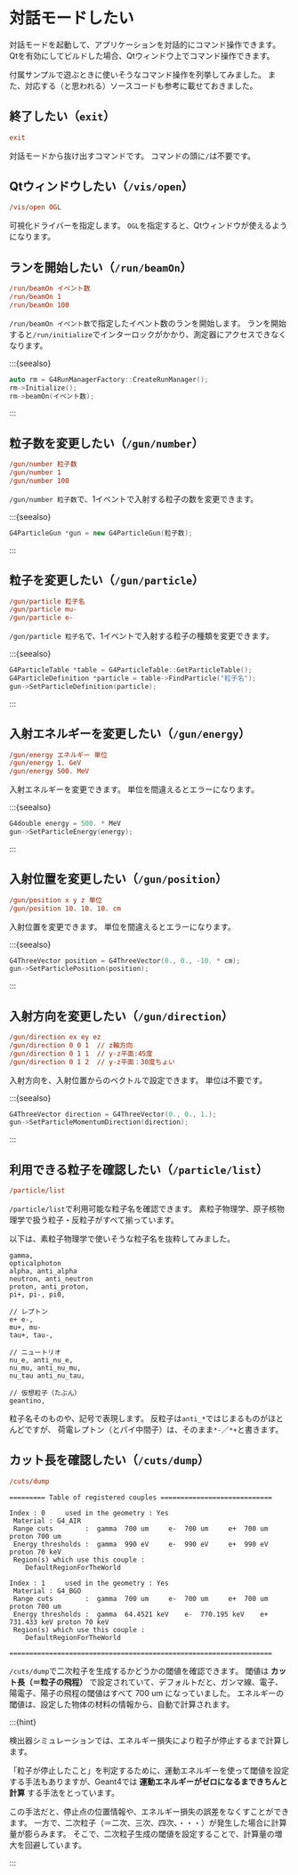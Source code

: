 # 対話モードしたい

対話モードを起動して、アプリケーションを対話的にコマンド操作できます。
Qtを有効にしてビルドした場合、Qtウィンドウ上でコマンド操作できます。

付属サンプルで遊ぶときに使いそうなコマンド操作を列挙してみました。
また、対応する（と思われる）ソースコードも参考に載せておきました。

## 終了したい（``exit``）

```cfg
exit
```

対話モードから抜け出すコマンドです。
コマンドの頭に`/`は不要です。

## Qtウィンドウしたい（``/vis/open``）

```cfg
/vis/open OGL
```

可視化ドライバーを指定します。
``OGL``を指定すると、Qtウィンドウが使えるようになります。

## ランを開始したい（``/run/beamOn``）

```cfg
/run/beamOn イベント数
/run/beamOn 1
/run/beamOn 100
```

``/run/beamOn イベント数``で指定したイベント数のランを開始します。
ランを開始すると``/run/initialize``でインターロックがかかり、測定器にアクセスできなくなります。

:::{seealso}

```cpp
auto rm = G4RunManagerFactory::CreateRunManager();
rm->Initialize();
rm->beamOn(イベント数);
```

:::

## 粒子数を変更したい（``/gun/number``）

```cfg
/gun/number 粒子数
/gun/number 1
/gun/number 100
```

``/gun/number 粒子数``で、1イベントで入射する粒子の数を変更できます。

:::{seealso}

```cpp
G4ParticleGun *gun = new G4ParticleGun(粒子数);
```

:::

## 粒子を変更したい（``/gun/particle``）

```cfg
/gun/particle 粒子名
/gun/particle mu-
/gun/particle e-
```

``/gun/particle 粒子名``で、1イベントで入射する粒子の種類を変更できます。

:::{seealso}

```cpp
G4ParticleTable *table = G4ParticleTable::GetParticleTable();
G4ParticleDefinition *particle = table->FindParticle("粒子名");
gun->SetParticleDefinition(particle);
```

:::

## 入射エネルギーを変更したい（``/gun/energy``）

```cfg
/gun/energy エネルギー 単位
/gun/energy 1. GeV
/gun/energy 500. MeV
```

入射エネルギーを変更できます。
単位を間違えるとエラーになります。

:::{seealso}

```cpp
G4double energy = 500. * MeV
gun->SetParticleEnergy(energy);
```

:::

## 入射位置を変更したい（``/gun/position``）

```cfg
/gun/position x y z 単位
/gun/position 10. 10. 10. cm
```

入射位置を変更できます。
単位を間違えるとエラーになります。

:::{seealso}

```cpp
G4ThreeVector position = G4ThreeVector(0., 0., -10. * cm);
gun->SetParticlePosition(position);
```

:::

## 入射方向を変更したい（``/gun/direction``）

```cfg
/gun/direction ex ey ez
/gun/direction 0 0 1  // z軸方向
/gun/direction 0 1 1  // y-z平面:45度
/gun/direction 0 1 2  // y-z平面：30度ちょい
```

入射方向を、入射位置からのベクトルで設定できます。
単位は不要です。

:::{seealso}

```cpp
G4ThreeVector direction = G4ThreeVector(0., 0., 1.);
gun->SetParticleMomentumDirection(direction);
```

:::

## 利用できる粒子を確認したい（``/particle/list``）

```cfg
/particle/list
```

``/particle/list``で利用可能な粒子名を確認できます。
素粒子物理学、原子核物理学で扱う粒子・反粒子がすべて揃っています。

以下は、素粒子物理学で使いそうな粒子名を抜粋してみました。

```text
gamma,
opticalphoton
alpha, anti_alpha
neutron, anti_neutron
proton, anti_proton,
pi+, pi-, pi0,

// レプトン
e+ e-,
mu+, mu-
tau+, tau-,

// ニュートリオ
nu_e, anti_nu_e,
nu_mu, anti_nu_mu,
nu_tau anti_nu_tau,

// 仮想粒子（たぶん）
geantino,
```

粒子名そのものや、記号で表現します。
反粒子は``anti_*``ではじまるものがほとんどですが、
荷電レプトン（とパイ中間子）は、そのまま``*-``／``*+``と書きます。

## カット長を確認したい（``/cuts/dump``）

```cfg
/cuts/dump
```

```text
========= Table of registered couples ============================

Index : 0     used in the geometry : Yes
 Material : G4_AIR
 Range cuts        :  gamma  700 um     e-  700 um     e+  700 um  proton 700 um
 Energy thresholds :  gamma  990 eV     e-  990 eV     e+  990 eV  proton 70 keV
 Region(s) which use this couple :
    DefaultRegionForTheWorld

Index : 1     used in the geometry : Yes
 Material : G4_BGO
 Range cuts        :  gamma  700 um     e-  700 um     e+  700 um  proton 700 um
 Energy thresholds :  gamma  64.4521 keV    e-  770.195 keV    e+  731.433 keV proton 70 keV
 Region(s) which use this couple :
    DefaultRegionForTheWorld

==================================================================
```

``/cuts/dump``で二次粒子を生成するかどうかの閾値を確認できます。
閾値は **カット長（＝粒子の飛程）** で設定されていて、デフォルトだと、ガンマ線、電子、陽電子、陽子の飛程の閾値はすべて 700 um になっていました。
エネルギーの閾値は、設定した物体の材料の情報から、自動で計算されます。

:::{hint}

検出器シミュレーションでは、エネルギー損失により粒子が停止するまで計算します。

「粒子が停止したこと」を判定するために、運動エネルギーを使って閾値を設定する手法もありますが、Geant4では **運動エネルギーがゼロになるまできちんと計算** する手法をとっています。

この手法だと、停止点の位置情報や、エネルギー損失の誤差をなくすことができます。
一方で、二次粒子（＝二次、三次、四次、・・・）が発生した場合に計算量が膨らみます。
そこで、二次粒子生成の閾値を設定することで、計算量の増大を回避しています。

:::
